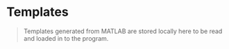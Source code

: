 # Templates
> Templates generated from MATLAB are stored locally here to be read and loaded in to the program.